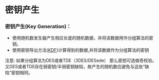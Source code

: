 # 密钥产生

### 密钥产生\(Key Generation\)：

* 使用随机数发生器产生相应长度的随机数据，并将该数据用作分组算法的密钥。
* 使用密钥导出方法\([KDF](chang-jian-suo-lve-ci.md#kdf)\)计算得到的数据,并将该数据作为分组算法的密钥

注意: 如果分组算法为DES或者TDE（3DES/DESede） 那么密钥可选做奇校验。又DES或者TDE存在弱密钥/半弱密钥缺陷，故产生的随机数应避免与这些“缺陷”密钥相同。

